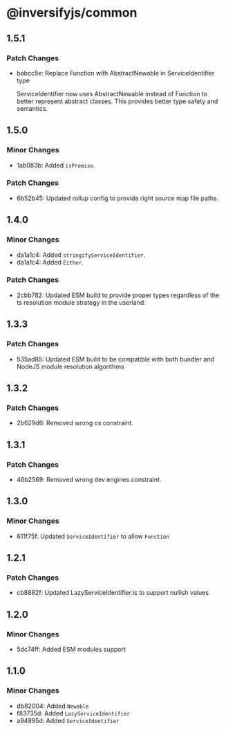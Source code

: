 # @inversifyjs/common

## 1.5.1

### Patch Changes

- babcc5e: Replace Function with AbstractNewable in ServiceIdentifier type

  ServiceIdentifier now uses AbstractNewable instead of Function to better represent abstract classes. This provides better type safety and semantics.

## 1.5.0

### Minor Changes

- 1ab083b: Added `isPromise`.

### Patch Changes

- 6b52b45: Updated rollup config to provide right source map file paths.

## 1.4.0

### Minor Changes

- da1a1c4: Added `stringifyServiceIdentifier`.
- da1a1c4: Added `Either`.

### Patch Changes

- 2cbb782: Updated ESM build to provide proper types regardless of the ts resolution module strategy in the userland.

## 1.3.3

### Patch Changes

- 535ad85: Updated ESM build to be compatible with both bundler and NodeJS module resolution algorithms

## 1.3.2

### Patch Changes

- 2b629d6: Removed wrong os constraint.

## 1.3.1

### Patch Changes

- 46b2569: Removed wrong dev engines constraint.

## 1.3.0

### Minor Changes

- 611f75f: Updated `ServiceIdentifier` to allow `Function`

## 1.2.1

### Patch Changes

- cb8882f: Updated LazyServiceIdentifier.is to support nullish values

## 1.2.0

### Minor Changes

- 5dc74ff: Added ESM modules support

## 1.1.0

### Minor Changes

- db82004: Added `Newable`
- f83735d: Added `LazyServiceIdentifier`
- a94895d: Added `ServiceIdentifier`
